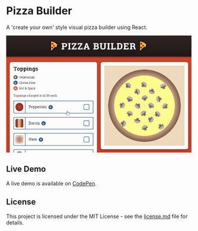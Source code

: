 # Pizza Builder
A 'create your own' style visual pizza builder using React.

![Pizza Builder Demo](demo-gif.gif "Pizza Builder Demo")

## Live Demo
A live demo is available on [CodePen](https://cdpn.io/xeGmmP).

## License
This project is licensed under the MIT License - see the [license.md](license.md) file for details.
